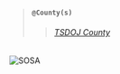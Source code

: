 > #### `@County(s)`
>> ###### [TSDOJ County](https://github.com/NotKaarlo/FivePD-Reports/tree/main/TSDOJ)



![SOSA](https://cdn.discordapp.com/attachments/987509275968544768/1001254852380336270/99-997199_san-andreas-highway-patrol-ocrp-hd-png-download.png)
